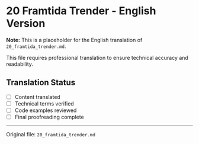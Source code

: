 # 20 Framtida Trender - English Version

**Note:** This is a placeholder for the English translation of `20_framtida_trender.md`.

This file requires professional translation to ensure technical accuracy and readability.

## Translation Status
- [ ] Content translated
- [ ] Technical terms verified
- [ ] Code examples reviewed
- [ ] Final proofreading complete

---

Original file: `20_framtida_trender.md`

